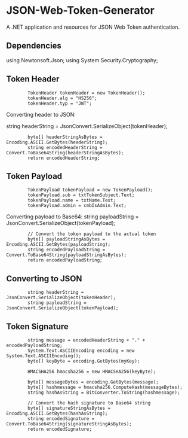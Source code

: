 # JSON-Web-Token-Generator
A .NET application and resources for JSON Web Token authentication.


## Dependencies
using Newtonsoft.Json;
using System.Security.Cryptography;

## Token Header
            TokenHeader tokenHeader = new TokenHeader();
            tokenHeader.alg = "HS256";
            tokenHeader.typ = "JWT";

Converting header to JSON:

string headerString = JsonConvert.SerializeObject(tokenHeader);

            byte[] headerStringAsBytes = Encoding.ASCII.GetBytes(headerString);
            string encodedHeaderString = Convert.ToBase64String(headerStringAsBytes);
            return encodedHeaderString;


## Token Payload
            TokenPayload tokenPayload = new TokenPayload();
            tokenPayload.sub = txtTokenSubject.Text;
            tokenPayload.name = txtName.Text;
            tokenPayload.admin = cmbIsAdmin.Text;

Converting payload to Base64:
string payloadString = JsonConvert.SerializeObject(tokenPayload);

            // Convert the token payload to the actual token
            byte[] payloadStringAsBytes = Encoding.ASCII.GetBytes(payloadString);
            string encodedPayloadString = Convert.ToBase64String(payloadStringAsBytes);
            return encodedPayloadString;


## Converting to JSON
            string headerString = JsonConvert.SerializeObject(tokenHeader);
            string payloadString = JsonConvert.SerializeObject(tokenPayload);


## Token Signature


            string message = encodedHeaderString + "." + encodedPayloadString;
            System.Text.ASCIIEncoding encoding = new System.Text.ASCIIEncoding();
            byte[] keyByte = encoding.GetBytes(myKey);

            HMACSHA256 hmacsha256 = new HMACSHA256(keyByte);

            byte[] messageBytes = encoding.GetBytes(message);
            byte[] hashmessage = hmacsha256.ComputeHash(messageBytes);
            string hashAsString = BitConverter.ToString(hashmessage);
            
            // Convert the hash signature to Base64 string
            byte[] signatureStringAsBytes = Encoding.ASCII.GetBytes(hashAsString);
            string encodedSignature = Convert.ToBase64String(signatureStringAsBytes);
            return encodedSignature;
